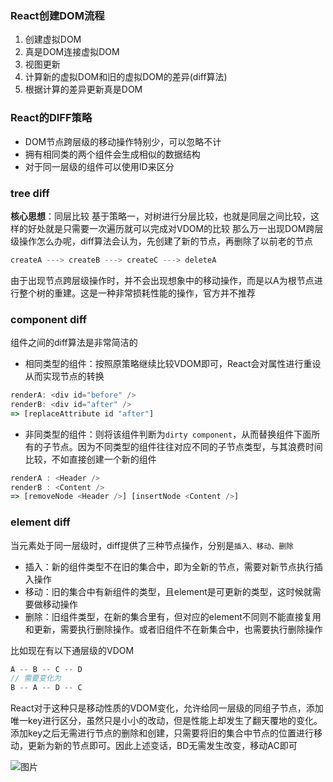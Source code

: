 ### React创建DOM流程
1. 创建虚拟DOM
2. 真是DOM连接虚拟DOM
3. 视图更新
4. 计算新的虚拟DOM和旧的虚拟DOM的差异(diff算法)
5. 根据计算的差异更新真是DOM

### React的DIFF策略
- DOM节点跨层级的移动操作特别少，可以忽略不计
- 拥有相同类的两个组件会生成相似的数据结构
- 对于同一层级的组件可以使用ID来区分

### tree diff
**核心思想**：同层比较
基于策略一，对树进行分层比较，也就是同层之间比较，这样的好处就是只需要一次遍历就可以完成对VDOM的比较
那么万一出现DOM跨层级操作怎么办呢，diff算法会认为，先创建了新的节点，再删除了以前老的节点

```js
createA ---> createB ---> createC ---> deleteA
```
由于出现节点跨层级操作时，并不会出现想象中的移动操作，而是以A为根节点进行整个树的重建。这是一种非常损耗性能的操作，官方并不推荐

### component diff
组件之间的diff算法是非常简洁的
- 相同类型的组件：按照原策略继续比较VDOM即可，React会对属性进行重设从而实现节点的转换

```js
renderA: <div id="before" />
renderB: <div id="after" />
=> [replaceAttribute id "after"]
```

- 非同类型的组件：则将该组件判断为`dirty component`，从而替换组件下面所有的子节点。因为不同类型的组件往往对应不同的子节点类型，与其浪费时间比较，不如直接创建一个新的组件

```js
renderA : <Header />
renderB : <Content />
=> [removeNode <Header />] [insertNode <Content />]
```

### element diff
当元素处于同一层级时，diff提供了三种节点操作，分别是`插入、移动、删除`
- 插入：新的组件类型不在旧的集合中，即为全新的节点，需要对新节点执行插入操作
- 移动：旧的集合中有新组件的类型，且element是可更新的类型，这时候就需要做移动操作
- 删除：旧组件类型，在新的集合里有，但对应的element不同则不能直接复用和更新，需要执行删除操作。或者旧组件不在新集合中，也需要执行删除操作

比如现在有以下通层级的VDOM

```js
A -- B -- C -- D
// 需要变化为
B -- A -- D -- C
```
React对于这种只是移动性质的VDOM变化，允许给同一层级的同组子节点，添加唯一key进行区分，虽然只是小小的改动，但是性能上却发生了翻天覆地的变化。添加key之后无需进行节点的删除和创建，只需要将旧的集合中节点的位置进行移动，更新为新的节点即可。因此上述变话，BD无需发生改变，移动AC即可

![图片](http://box.kancloud.cn/2015-09-24_5603ab976202e.png)
